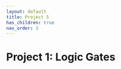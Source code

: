 ```yaml
---
layout: default
title: Project 5 
has_children: true
nav_order: 3
---
```


# Project 1: Logic Gates
